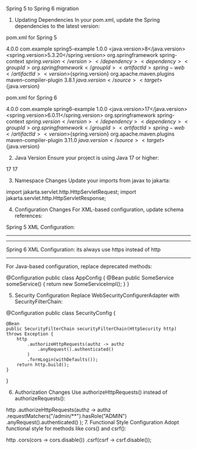 Spring 5 to Spring 6 migration

1. Updating Dependencies
In your pom.xml, update the Spring dependencies to the latest version:

 pom.xml for Spring 5

<project xmlns="http://maven.apache.org/POM/4.0.0"
         xmlns:xsi="http://www.w3.org/2001/XMLSchema-instance"
         xsi:schemaLocation="http://maven.apache.org/POM/4.0.0 http://maven.apache.org/xsd/maven-4.0.0.xsd">
    <modelVersion>4.0.0</modelVersion>
    <groupId>com.example</groupId>
    <artifactId>spring5-example</artifactId>
    <version>1.0.0</version>
    <properties>
        <java.version>8</java.version>
        <spring.version>5.3.20</spring.version>
    </properties>
    <dependencies>
        <dependency>
            <groupId>org.springframework</groupId>
            <artifactId>spring-context</artifactId>
            <version>${spring.version}</version>
        </dependency>
        <dependency>
            <groupId>org.springframework</groupId>
            <artifactId>spring-web</artifactId>
            <version>${spring.version}</version>
        </dependency>
        <!-- Add other dependencies as needed -->
    </dependencies>
    <build>
        <plugins>
            <plugin>
                <groupId>org.apache.maven.plugins</groupId>
                <artifactId>maven-compiler-plugin</artifactId>
                <version>3.8.1</version>
                <configuration>
                    <source>${java.version}</source>
                    <target>${java.version}</target>
                </configuration>
            </plugin>
        </plugins>
    </build>
</project>

 pom.xml for Spring 6
 
<project xmlns="http://maven.apache.org/POM/4.0.0"
         xmlns:xsi="http://www.w3.org/2001/XMLSchema-instance"
         xsi:schemaLocation="http://maven.apache.org/POM/4.0.0 https://maven.apache.org/xsd/maven-4.0.0.xsd">
    <modelVersion>4.0.0</modelVersion>
    <groupId>com.example</groupId>
    <artifactId>spring6-example</artifactId>
    <version>1.0.0</version>
    <properties>
        <java.version>17</java.version>
        <spring.version>6.0.11</spring.version>
    </properties>
    <dependencies>
        <dependency>
            <groupId>org.springframework</groupId>
            <artifactId>spring-context</artifactId>
            <version>${spring.version}</version>
        </dependency>
        <dependency>
            <groupId>org.springframework</groupId>
            <artifactId>spring-web</artifactId>
            <version>${spring.version}</version>
        </dependency>
        <!-- Add other dependencies as needed -->
    </dependencies>
    <build>
        <plugins>
            <plugin>
                <groupId>org.apache.maven.plugins</groupId>
                <artifactId>maven-compiler-plugin</artifactId>
                <version>3.11.0</version>
                <configuration>
                    <source>${java.version}</source>
                    <target>${java.version}</target>
                </configuration>
            </plugin>
        </plugins>
    </build>
</project>

2. Java Version
Ensure your project is using Java 17 or higher:

<properties>
    <maven.compiler.source>17</maven.compiler.source>
    <maven.compiler.target>17</maven.compiler.target>
</properties>

3. Namespace Changes
Update your imports from javax to jakarta:

import jakarta.servlet.http.HttpServletRequest;
import jakarta.servlet.http.HttpServletResponse;

4. Configuration Changes
For XML-based configuration, update schema references:

Spring 5 XML Configuration:

______________________________________________________________________
<beans xmlns="http://www.springframework.org/schema/beans"
       xmlns:xsi="http://www.w3.org/2001/XMLSchema-instance"
       xsi:schemaLocation="http://www.springframework.org/schema/beans
                           http://www.springframework.org/schema/beans/spring-beans.xsd">
    <!-- Your bean definitions -->
</beans>
_____________________________________________________________________________
Spring 6 XML Configuration: its always use https instead of http

<beans xmlns="http://www.springframework.org/schema/beans"
       xmlns:xsi="http://www.w3.org/2001/XMLSchema-instance"
       xsi:schemaLocation="http://www.springframework.org/schema/beans
                           https://www.springframework.org/schema/beans/spring-beans.xsd">
    <!-- Your bean definitions -->
</beans>

__________________________________________________________________________

For Java-based configuration, replace deprecated methods:

@Configuration
public class AppConfig {
    @Bean
    public SomeService someService() {
        return new SomeServiceImpl();
    }
}

5. Security Configuration
Replace WebSecurityConfigurerAdapter with SecurityFilterChain:

@Configuration
public class SecurityConfig {

    @Bean
    public SecurityFilterChain securityFilterChain(HttpSecurity http) throws Exception {
        http
            .authorizeHttpRequests(authz -> authz
                .anyRequest().authenticated()
            )
            .formLogin(withDefaults());
        return http.build();
    }
}

6. Authorization Changes
Use authorizeHttpRequests() instead of authorizeRequests():

http
    .authorizeHttpRequests(authz -> authz
        .requestMatchers("/admin/**").hasRole("ADMIN")
        .anyRequest().authenticated()
    );
7. Functional Style Configuration
Adopt functional style for methods like cors() and csrf():

http
    .cors(cors -> cors.disable())
    .csrf(csrf -> csrf.disable());

